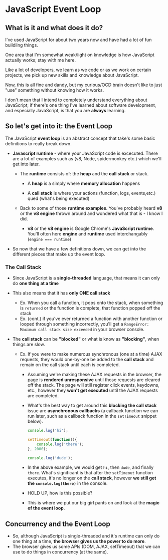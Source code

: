 # JavaScript Event Loop
## What is it and what does it do?
I've used JavaScript for about two years now and have had a lot of fun buildilng things. 

One area that I'm somewhat weak/light on knowledge is how JavaScript actually works; stay with me here. 

Like a lot of developers, we learn as we code or as we work on certain projects, we pick up new skills and knowledge about JavaScript.

Now, this is all fine and dandy, but my curious/OCD brain doesn't like to just "use" something without knowing how it works. 

I don't mean that I intend to completely understand everything about JavaScript; if there's one thing I've learned about software development, and especially JavaScript, is that you are **always** learning. 

## So let's get into it: the Event Loop
The JavaScript **event loop** is an abstract concept that take's some basic definitions to really break down. 
- **Javascript runtime** - where your JavaScript code is excecuted. There are a lot of examples such as (v8, Node, spidermonkey etc.) which we'll get into later.
  - The **runtime** consists of: the **heap** and the **call stack** or stack.
    - A **heap** is a simply where **memory allocation** happens

    - A **call stack** is where your actions (function, logs, events,etc.) qued (what's being executed)
  - Back to some of those **runtime examples**. You've probably heard **v8** or the **v8 engine** thrown around and wondered what that is - I know I did.

    - **v8** or the **v8 engine** is Google Chrome's **JavaScript runtime**. You'll often here **engine** and **runtime** used interchangably (`engine === runtime`) 

- So now that we have a few definitions down, we can get into the different pieces that make up the event loop.

### **The Call Stack**
- Since JavaScript is a **single-threaded** language, that means it can only do **one thing at a time**
- This also means that it has **only ONE call stack**
  - Ex. When you call a function, it pops onto the stack, when something is `returned` or the function is complete, that function popped off the stack
  - Ex. (cont.) if you've ever returned a function with another function or looped through something incorrectly, you'll get a `RangeError: Maximum call stack size exceeded` in your browser console. 

- The **call stack** can be **"blocked"** or what is know as **"blocking"**, when things are slow. 
  - Ex. If you were to make numerous synchronous (one at a time) AJAX requests, they would one-by-one be added to the **call stack** and remain on the call stack until each is completed.
    - Assuming we're making these AJAX requests in the browser, the page is **rendered unresponsive** until those requests are cleared off the stack. The page will still register click events, keydowns, etc., however they **won't get executed** until the AJAX requests are completed.
    - What's the best way to get around this **blocking the call stack** issue are **asynchronous callbacks** (a callback function we can run later, such as a callback function in the `setTimeout` snippet below).

        ```javascript
        console.log('hi');

        setTimeout(function(){
            console.log('there');
        }, 2000);

        console.log('dude');
        ```
    - In the above example, we would get `hi`, then `dude`, and finally `there`. What's significant is that after the `setTimeout` function executes, it's no longer on the **call stack**, however **we still get the `console.log(there)`** in the console.
    - HOLD UP, how is this possible?
    - This is where we put our big girl pants on and look at the **magic of the event loop**.

## Concurrency and the Event Loop
- So, although JavaScript is single-threaded and it's runtime can only do one thing at a time, **the browser gives us the power to do more**.
- The browser gives us some APIs (DOM, AJAX, setTimeout) that we can use to do things in concurrency (at the same).






